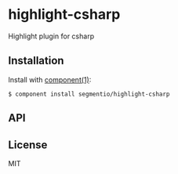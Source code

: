 
# highlight-csharp

  Highlight plugin for csharp

## Installation

  Install with [component(1)](http://component.io):

    $ component install segmentio/highlight-csharp

## API



## License

  MIT
